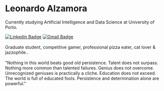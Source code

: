<!--
### Hi there 👋
**leonardoalz/leonardoalz** is a ✨ _special_ ✨ repository because its `README.md` (this file) appears on your GitHub profile.

Here are some ideas to get you started:

- 🔭 I’m currently working on ...
- 🌱 I’m currently learning ...
- 👯 I’m looking to collaborate on ...
- 🤔 I’m looking for help with ...
- 💬 Ask me about ...
- 📫 How to reach me: ...
- 😄 Pronouns: ...
- ⚡ Fun fact: ...
-->

# Leonardo Alzamora

Currently studying Artificial Intelligence and Data Science at University of Porto.

[![Linkedin Badge](https://img.shields.io/badge/-Leonardo%20Alzamora-00875f?style=flat-square&logo=Linkedin&logoColor=white&link=https://www.linkedin.com/in/leonardoalzamora/)](https://www.linkedin.com/in/leonardoalzamora/) 
[![Gmail Badge](https://img.shields.io/badge/-leonardoalzamorapt@gmail.com-00875f?style=flat-square&logo=Gmail&logoColor=white&link=mailto:leonardoalzamorapt@gmail.com)](mailto:leonardoalzamorapt@gmail.com)
<br><br>
Graduate student, competitive gamer, professional pizza eater, cat lover & jazzophile..<br><br>
"Nothing in this world beats good old persistence. Talent does not surpass. Nothing more common than talented failures. Genius does not overcome. Unrecognized geniuses is practically a cliche. Education does not exceed. The world is full of educated fools. Persistence and determination alone are powerful."


